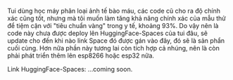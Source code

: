Tui dùng học máy phân loại ảnh tế bào máu, các code cũ cho ra độ chính xác cũng tốt, nhưng mà tôi muốn làm tăng khả năng chính xác của mẫu thử để tiệm cận với "tiêu chuẩn vàng" trong y tế, khoảng 93%.
Do vậy nên là code này chưa được deploy lên HuggingFace-Spaces của tui đâu, sẽ update cho đến khi nào link Space đó được gán vào đây, đó sẽ là sản phẩn cuối cùng.
Hơn nữa phần này tương lai còn tích hợp cả nhúng, nên là còn phải phát triển thêm lên esp8266 hoặc esp32 nữa.

Link HuggingFace-Spaces: ...coming soon.
